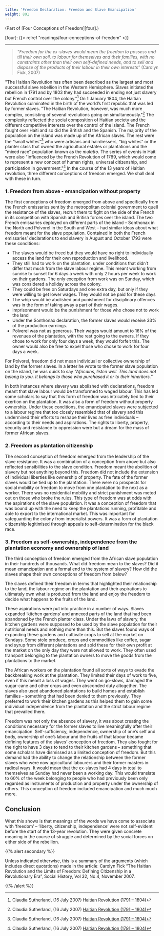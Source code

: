 ```yaml
---
title: 'Freedom Declaration: Freedom and Slave Emancipation'
weight: 801
---
```


(Part of [Four Conceptions of Freedom][four].)

[four]: {{< relref "readings/four-conceptions-of-freedom" >}}

----

> *“Freedom for the ex-slaves would mean the freedom to possess and till their
> own soil, to labour for themselves and their families, with no constraints
> other than their own self-defined needs, and to sell and dispose of the
> products of their labour in their own interests”* (Carolyn Fick, 2007)

"The Haitian Revolution has often been described as the largest and most
successful slave rebellion in the Western Hemisphere. Slaves initiated the
rebellion in 1791 and by 1803 they had succeeded in ending not just slavery but
French control over the colony."[^1] On 1 January 1804, the Haitian Revolution
culminated in the birth of the world’s first republic that was led by former
slaves. "The Haitian Revolution, however, was much more complex, consisting of
several revolutions going on simultaneously."[^1] The complexity reflected the
social composition of Haitian society and the different competitive interests
over the control of the island. The French fought over Haiti and so did the
British and the Spanish. The majority of the population on the island was made
up of the African slaves. The rest were the “small whites”[^1] who were artisans
and hairdressers, “big whites” or the planter class that owned the agricultural
estates or plantations and the “mixed race” population known as the *mulatto*.
The series of events in Haiti were also "influenced by the French Revolution
of 1789, which would come to represent a new concept of human rights, universal
citizenship, and participation in government."[^1] In the course of the 13 years of
Haitian revolution, three different conceptions of freedom emerged. We shall
deal with these in turn.

[^1]: Claudia Sutherland, (16 July 2007) [Haitian Revolution (1791 – 1804)](https://www.blackpast.org/global-african-history/haitian-revolution-1791-1804/)

### 1. Freedom from above - emancipation without property

The first conceptions of freedom emerged from above and specifically from the
French emissaries sent by the metropolitan colonial government to quell the
resistance of the slaves, recruit them to fight on the side of the French in
its competition with Spanish and British forces over the island. The two French
emissaries deployed on different parts of the island – Sonthonax in the North
and Polvorel in the South and West – had similar ideas about what freedom meant
for the slave population. Contained in both the French emissaries’ declarations
to end slavery in August and October 1793 were these conditions:

* The slaves would be freed but they would have no right to individually access
  the land for their own reproduction and livelihood.
* They still had to work on the plantation, under conditions that didn’t differ
  that much from the slave labour regime. This meant working from sunrise to
  sunset for 6 days a week with only 2 hours per week to work on their gardens.
  The only exception from work was on Sunday, which was considered a holiday
  across the colony.
* They could be free on Saturdays and one extra day, but only if they were
  willing to get lower wages. They would not be paid for these days
* The whip would be abolished and punishment for disciplinary offences was in
  the form of taking away a part of their wages.
* Imprisonment would be the punishment for those who chose not to work the land
* Under the Sonthonax declaration, the former slaves would receive 33% of the
  production earnings.
* Polverel was not as generous. Their wages would amount to 16% of the revenues
  of the plantation, with the rest going to the owners. If they chose to work
  for only four days a week, they would forfeit this. The owner would also be
  free to expel those who chose to work for four days a week.

For Polvorel, freedom did not mean individual or collective ownership of land
by the former slaves. In a letter he wrote to the former slave population on
the island, he was quick to say *“Africains, listen well. This land does not
belong to you. It belongs to those who purchased it or to their inheritors.”*

In both instances where slavery was abolished with declarations, freedom meant
that slave labour would be transformed to waged labour. This has led some
scholars to say that this form of freedom was intricately tied to their
exertion on the plantation. It was also a form of freedom without property
ownership. Under these conditions, the emancipated slaves were subjected to a
labour regime that too closely resembled that of slavery and this undermined
their efforts to reshape their lives as free individuals – according to their
needs and aspirations. The rights to liberty, property, security and resistance
to oppression were but a dream for the mass of former African slaves.

### 2. Freedom as plantation citizenship

The second conception of freedom emerged from the leadership of the slave
resistance. It was a combination of a conception from above but also reflected
sensibilities to the slave condition. Freedom meant the abolition of slavery
but not anything beyond this. Freedom did not include the extension of
individual liberties like ownership of property. The fate of the former slaves
would be tied up to the plantation. There were no prospects for social mobility
or freedom to move from one plantation to the next as a worker. There was no
residential mobility and strict punishment was meted out on those who broke the
rules. This type of freedom was at odds with the aspirations of the slave
population. It was a conception of freedom that was bound up with the need to
keep the plantations running, profitable and able to export to the
international market. This was important for safeguarding the colony from
imperialist powers. It was a form of plantation citizenship legitimised through
appeals to self-determination for the black race.

### 3. Freedom as self-ownership, independence from the plantation economy and ownership of land

The third conception of freedom emerged from the African slave population in
their hundreds of thousands. What did freedom mean to the slaves? Did it mean
emancipation and a formal end to the system of slavery? How did the slaves
shape their own conceptions of freedom from below?

The slaves defined their freedom in terms that highlighted their relationship
to the land, the labour regime on the plantation and their aspirations to
ultimately own what is produced from the land and enjoy the freedom to decide
what happens to the fruits of the land.

These aspirations were put into practice in a number of ways. Slaves expanded
‘kitchen gardens’ and annexed parts of the land that had been abandoned by the
French planter class. Under the laws of slavery, the kitchen gardens were
supposed to be used by the slave population for their nutritional needs and
nothing more than this. But the slaves found ways of expanding these gardens
and cultivate crops to sell at the market on Sundays. Some stole produce, crops
and commodities like coffee, sugar and syrup from different plantations and
sold these for their own profit at the market on the only day they were not
allowed to work. They often used transport belonging to the plantation owners
to move the goods from the plantations to the market.

The African workers on the plantation found all sorts of ways to evade the
backbreaking work at the plantation. They limited their days of work to five,
even if this meant a loss of wages. They went on go-slows, damaged the
sugar-cane and other crops and even absconded duty altogether. The slaves also
used abandoned plantations to build homes and establish families – something
that had been denied to them previously. They preferred to work their kitchen
gardens as this helped them to gain some individual independence from the
plantation and the strict labour regime that prevailed there.

Freedom was not only the absence of slavery, it was about creating the
conditions necessary for the former slaves to live meaningfully after their
emancipation. Self-sufficiency, independence, ownership of one’s self and body,
ownership of one’s labour and the fruits of that labour became defining
features of the slaves’ conception of freedom. They also fought for the right
to have 3 days to tend to their kitchen gardens – something that some scholars
have dismissed as a limited conception of freedom. But this demand had the
ability to change the relationship between the former slaves who were now
agricultural labourers and their former masters in radical ways. It would mean
that the ex-slaves had 4 days in total to themselves as Sunday had never been a
working day. This would translate to 60% of the week belonging to people who
had previously been only regarded as instruments of production and property
under the ownership of others. This conception of freedom included emancipation
and much much more.

## Conclusion

What this shows is that meanings of the words we have come to associate with
‘freedom’ – ‘liberty, citizenship, independence’ were not self-evident before
the start of the 13-year revolution. They were given concrete meaning in the
course of struggle and determined by the social forces on either side of the
rebellion.

{{% alert secondary %}}

Unless indicated otherwise, this is a summary of the arguments
(which includes direct quotations) made in the article:
Carolyn Fick “The Haitian Revolution and the Limits of Freedom: Defining
Citizenship in a Revolutionary Era”, Social History, Vol 32, No.4, November 2007.

{{% /alert %}}
